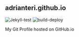 ## adrianteri.github.io

![Jekyll-test](https://github.com/adrianteri/adrianteri.github.io/actions/workflows/jekyll-test.yml/badge.svg?branch=main)
![build-deploy](https://github.com/adrianteri/adrianteri.github.io/actions/workflows/build-deploy.yml/badge.svg?branch=main)

My Git Profile hosted on GitHub.io
